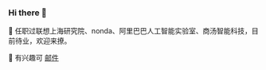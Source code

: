 ### Hi there 👋

🔭 任职过联想上海研究院、nonda、阿里巴巴人工智能实验室、商汤智能科技，目前待业，欢迎来撩。

📮 有兴趣可 [邮件](mailto:gaodongdong2012@gmail.com)



<!--
**iDurian/idurian** is a ✨ _special_ ✨ repository because its `README.md` (this file) appears on your GitHub profile.

Here are some ideas to get you started:

- 🔭 I’m currently working on ...
- 🌱 I’m currently learning ...
- 👯 I’m looking to collaborate on ...
- 🤔 I’m looking for help with ...
- 💬 Ask me about ...
- 📫 How to reach me: ...
- 😄 Pronouns: ...
- ⚡ Fun fact: ...
-->
